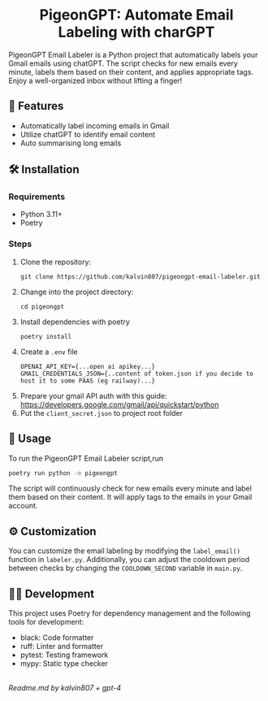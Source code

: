 <h1 align="center">PigeonGPT: Automate Email Labeling with charGPT</h1>

PigeonGPT Email Labeler is a Python project that automatically labels your Gmail emails using chatGPT. The script checks for new emails every minute, labels them based on their content, and applies appropriate tags. Enjoy a well-organized inbox without lifting a finger!

## 🚀 Features

- Automatically label incoming emails in Gmail
- Utilize chatGPT to identify email content
- Auto summarising long emails

## 🛠️ Installation

### Requirements

- Python 3.11+
- Poetry

### Steps

1. Clone the repository:
   ```
   git clone https://github.com/kalvin807/pigeongpt-email-labeler.git
   ```
2. Change into the project directory:
   ```
   cd pigeongpt
   ```
3. Install dependencies with poetry
   ```
   poetry install
   ```
4. Create a `.env` file
   ```
   OPENAI_API_KEY={...open ai apikey...}
   GMAIL_CREDENTIALS_JSON={..content of token.json if you decide to host it to some PAAS (eg railway)...}
   ```
5. Prepare your gmail API auth with this guide: https://developers.google.com/gmail/api/quickstart/python
6. Put the `client_secret.json` to project root folder

## 🚀 Usage

To run the PigeonGPT Email Labeler script,run

```sh
poetry run python -m pigeongpt
```

The script will continuously check for new emails every minute and label them based on their content. It will apply tags to the emails in your Gmail account.

## ⚙️ Customization

You can customize the email labeling by modifying the `label_email()` function in `labeler.py`. Additionally, you can adjust the cooldown period between checks by changing the `COOLDOWN_SECOND` variable in `main.py`.

## 👩‍💻 Development

This project uses Poetry for dependency management and the following tools for development:

- black: Code formatter
- ruff: Linter and formatter
- pytest: Testing framework
- mypy: Static type checker

<footer><br/> <em>Readme.md by kalvin807 + gpt-4 </em></footer>
